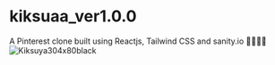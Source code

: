# kiksuaa_ver1.0.0
A Pinterest clone built using Reactjs, Tailwind CSS and sanity.io 👨🏻‍💻🚀
![Kiksuya304x80black](https://user-images.githubusercontent.com/88293763/158604758-a13076ac-f7a3-435d-8016-d1e92887ce5c.png)
